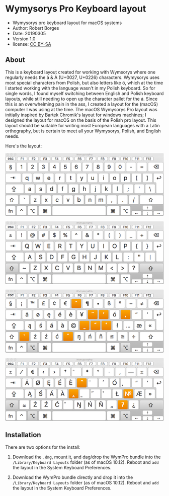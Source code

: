 Wymysorys Pro Keyboard layout
=============================
* Wymysorys pro keyboard layout for macOS systems
* Author: Robert Borges
* Date: 20190305
* Version 1.0
* license: [CC BY-SA](https://creativecommons.org/licenses/by-sa/3.0/)

About
-----
This is a keyboard layout created for working with Wymsorys where one regularly needs the ȧ & Ȧ (U+0027, U+0226) characters. Wymysorys uses most special characters from Polish, but also letters like ö, which at the time I started working with the language wasn't in my Polish keyboard. So for single words, I found myself switching between English and Polish keyboard layouts, while still needing to open up the character pallet for the ȧ. Since this is an overwhelming pain in the ass, I created a layout for the (macOS) computer I was using at the time. The macOS Wymysorys Pro layout was initially inspired by Bartek Chromik's layout for windows machines; I designed the layout for macOS on the basis of the Polish pro layout. This layout should be suitable for writing most European languages with a Latin orthography, but is certain to meet all your Wymysorys, Polish, and English needs.

Here's the layout:

![alt text](https://github.com/BobBorges/Wymysorys_pro_KB-macOS/blob/master/open.png "Open Keys")

![alt text](https://github.com/BobBorges/Wymysorys_pro_KB-macOS/blob/master/shift.png "Shift")

![alt text](https://github.com/BobBorges/Wymysorys_pro_KB-macOS/blob/master/alt.png "Alt")

![alt text](https://github.com/BobBorges/Wymysorys_pro_KB-macOS/blob/master/alt-shift.png "Alt+Shift")

Installation
------------
There are two options for the install:

1. Download the `.dmg`, mount it, and dag/drop the WymPro bundle into the `/Library/Keyboard Layouts` folder (as of macOS 10.12). Reboot and `add` the layout in the System Keyboard Preferences.

2. Download the WymPro bundle directly and drop it into the `/Library/Keyboard Layouts` folder (as of macOS 10.12). Reboot and `add` the layout in the System Keyboard Preferences.